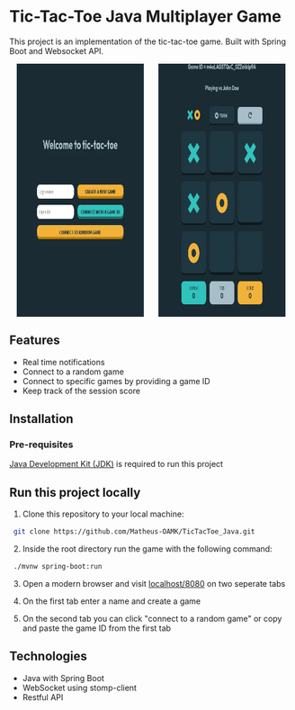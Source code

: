 # Tic-Tac-Toe Java Multiplayer Game

This project is an implementation of the tic-tac-toe game. Built with Spring Boot and Websocket API.

<div style="display: flex; justify-content: space-around; height: 450px;">
  <img src="./images/Menu_View.webp" alt="Gameplay Screenshot" width="45%"  />
  <img src="./images/Game_View.webp" alt="Gameplay Screenshot" width="45%" " />
</div>


## Features

- Real time notifications
- Connect to a random game
- Connect to specific games by providing a game ID
- Keep track of the session score








## Installation

### Pre-requisites

[Java Development Kit (JDK)](https://www.oracle.com/java/technologies/downloads/) is required to run this project

## Run this project locally

1. Clone this repository to your local machine:

```bash
 git clone https://github.com/Matheus-OAMK/TicTacToe_Java.git
```

2. Inside the root directory run the game with the following command:

```bash
 ./mvnw spring-boot:run
```

3. Open a modern browser and visit [localhost/8080](http://localhost:8080/) on two seperate tabs

4. On the first tab enter a name and create a game

5. On the second tab you can click "connect to a random game" or copy and paste the game ID from the first tab


## Technologies

- Java with Spring Boot
- WebSocket using stomp-client
- Restful API
